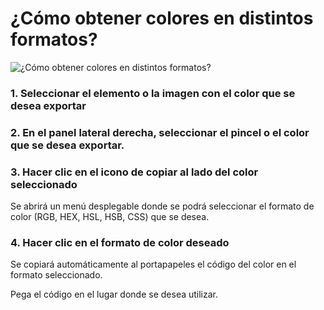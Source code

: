 
# ¿Cómo obtener colores en distintos formatos?

![¿Cómo obtener colores en distintos formatos?](https://raw.githubusercontent.com/walter-lkmx/lkmx-design-knowledge/main/pages/img/copy-color.gif)


### 1. Seleccionar el elemento o la imagen con el color que se desea exportar

### 2. En el panel lateral derecha, seleccionar el pincel o el color que se desea exportar.

### 3. Hacer clic en el icono de copiar al lado del color seleccionado

Se abrirá un menú desplegable donde se podrá seleccionar el formato de color (RGB, HEX, HSL, HSB, CSS) que se desea.

### 4. Hacer clic en el formato de color deseado

Se copiará automáticamente al portapapeles el código del color en el formato seleccionado.  
  

Pega el código en el lugar donde se desea utilizar.

